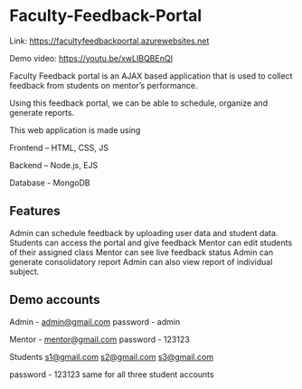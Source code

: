 # Faculty-Feedback-Portal

Link: https://facultyfeedbackportal.azurewebsites.net

Demo video: https://youtu.be/xwLIBQBEnQI

Faculty Feedback portal is an AJAX based application that is used to collect feedback from students on mentor’s performance.

Using this feedback portal, we can be able to schedule, organize and generate reports.

This web application is made using

Frontend – HTML, CSS, JS

Backend – Node.js, EJS

Database - MongoDB

Features
---------------------------------------------------------------
Admin can schedule feedback by uploading user data and student data.
Students can access the portal and give feedback
Mentor can edit students of their assigned class
Mentor can see live feedback status
Admin can generate consolidatory report
Admin can also view report of individual subject.

Demo accounts
----------------------
Admin - admin@gmail.com
password - admin

Mentor - mentor@gmail.com
password - 123123

Students 
s1@gmail.com
s2@gmail.com
s3@gmail.com

password - 123123
same for all three student accounts
